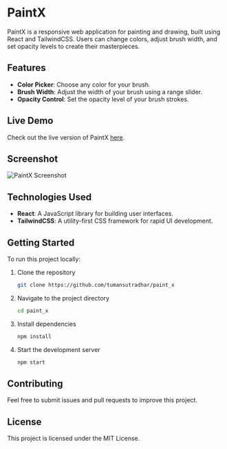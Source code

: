 # PaintX

PaintX is a responsive web application for painting and drawing, built using React and TailwindCSS. Users can change colors, adjust brush width, and set opacity levels to create their masterpieces.

## Features

- **Color Picker**: Choose any color for your brush.
- **Brush Width**: Adjust the width of your brush using a range slider.
- **Opacity Control**: Set the opacity level of your brush strokes.

## Live Demo

Check out the live version of PaintX [here](https://paint-x.netlify.app/).

## Screenshot

![PaintX Screenshot](https://github.com/user-attachments/assets/c4a7d593-0f42-4340-93ae-4aedfe0a5bef)

## Technologies Used

- **React**: A JavaScript library for building user interfaces.
- **TailwindCSS**: A utility-first CSS framework for rapid UI development.

## Getting Started

To run this project locally:

1. Clone the repository
   ```sh
   git clone https://github.com/tumansutradhar/paint_x
   ```
2. Navigate to the project directory
   ```sh
   cd paint_x
   ```
3. Install dependencies
   ```sh
   npm install
   ```
4. Start the development server
   ```sh
   npm start
   ```

## Contributing

Feel free to submit issues and pull requests to improve this project.

## License

This project is licensed under the MIT License.
